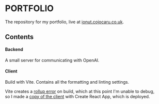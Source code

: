 # PORTFOLIO

The repository for my portfolio, live at [ionut.cojocaru.co.uk](https://ionut.cojocaru.co.uk/).

## Contents

#### Backend

A small server for communicating with OpenAI. 

#### Client

Build with Vite. Contains all the formatting and linting settings.

Vite creates a [rollup error](https://github.com/vitejs/vite/issues/2139) on build, which at this point I'm unable to debug, so I made a [copy of the client](https://github.com/IonutInit/portfolio-deployed) with Create React App, which is deployed.
